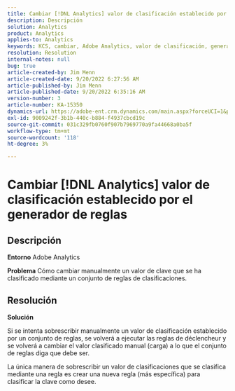 ```yaml
---
title: Cambiar [!DNL Analytics] valor de clasificación establecido por el generador de reglas
description: Descripción
solution: Analytics
product: Analytics
applies-to: Analytics
keywords: KCS, cambiar, Adobe Analytics, valor de clasificación, generador de reglas de clasificación, carga manual de archivos de clasificación
resolution: Resolution
internal-notes: null
bug: true
article-created-by: Jim Menn
article-created-date: 9/20/2022 6:27:56 AM
article-published-by: Jim Menn
article-published-date: 9/20/2022 6:35:16 AM
version-number: 3
article-number: KA-15350
dynamics-url: https://adobe-ent.crm.dynamics.com/main.aspx?forceUCI=1&pagetype=entityrecord&etn=knowledgearticle&id=9752335a-ad38-ed11-9db1-0022480866ad
exl-id: 9009242f-3b1b-440c-b884-f4937cbcd19c
source-git-commit: 031c329fb0760f907b7969770a9fa44668a0ba5f
workflow-type: tm+mt
source-wordcount: '118'
ht-degree: 3%

---
```


# Cambiar [!DNL Analytics] valor de clasificación establecido por el generador de reglas

## Descripción


<b>Entorno</b>
Adobe Analytics

<b>Problema</b>
Cómo cambiar manualmente un valor de clave que se ha clasificado mediante un conjunto de reglas de clasificaciones.


## Resolución


<b>Solución</b>

Si se intenta sobrescribir manualmente un valor de clasificación establecido por un conjunto de reglas, se volverá a ejecutar las reglas de déclencheur y se volverá a cambiar el valor clasificado manual (carga) a lo que el conjunto de reglas diga que debe ser.

La única manera de sobrescribir un valor de clasificaciones que se clasifica mediante una regla es crear una nueva regla (más específica) para clasificar la clave como desee.
